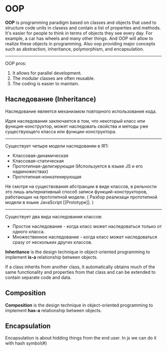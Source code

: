 # OOP

**OOP** is programming paradigm based on classes and objects that used to structure code units in clasess and contain a list of properties and methods. It's easier for people to think in terms of objects they see every day. For example, a car has wheels and many other things. And OOP will allow to realize these objects in programming. Also oop providing major concepts such as abstraction, inheritance, polymorphism, and encapsulation.

---

OOP pros:
1. It allows for parallel development.
2. The modular classes are often reusable.
3. The coding is easier to maintain.


## Наследование (Inheritance)

Наследование является механизмом повторного использования кода.

Идея наследования заключается в том, что некоторый класс или функция-конструктор, может наследовать свойства и методы уже существующего класса или функции-конструктора.

---

Существует четыре модели наследованяи в ЯП:
- Классовая-динамическая
- Классовая-статическая
- Прототипная-делигирующая (Используется в языке JS и его надмножествах)
- Прототипная-конкатенирующая

Не смотря на существования абстракции в виде классов, в рельности это лишь альтернативный способ записи функций-конструкторов, работающих на прототипной модели. ( Разбор реализаци прототипной модели в языке JavaScript [[Prototype]]. )

---

Существует два вида наследования классов:
- Простое наследование - когда класс может наследоваться только от одного класса.
- Множественное наследование - когда класс может наследоваться сразу от нескольких других классов. 

**Inheritance** is the design technique in object-oriented programming to implement **is-a** relationship between objects.

If a class inherits from another class, it automatically obtains much of the same functionality and properties from that class and can be extended to contain separate code and data.

## Composition 

**Composition** is the design technique in object-oriented programming to implement **has-a** relationship between objects.

## Encapsulation

Encapsulation is about hidding things from the end user. In js we can do it with hash symbol(#)
